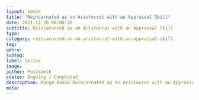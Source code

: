 ```yaml
---
layout: komik
title: "Reincarnated as an Aristocrat with an Appraisal Skill"
date: 2021-12-20 08:08:20
subtitle: Reincarnated as an Aristocrat with an Appraisal Skill
type: 
category: reincarnated-as-an-aristocrat-with-an-appraisal-skill
tag: 
genre: 
subtag: 
label: Series
image: 
author: Postkomik
status: Ongoing / Completed
description: Manga Komik Reincarnated as an Aristocrat with an Appraisal Skill | Bahasa Indonesia
meta: 
---
```

